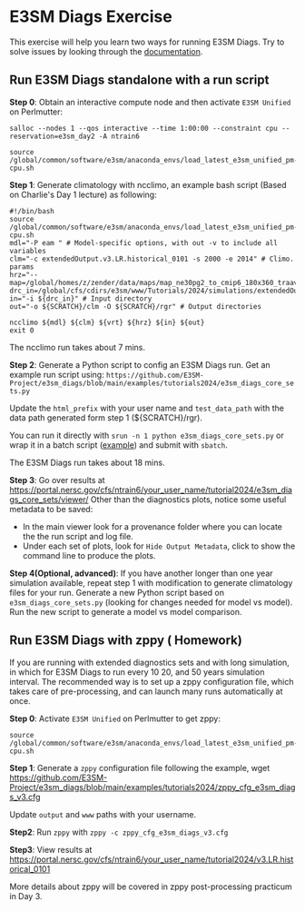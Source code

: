 # E3SM Diags Exercise

This exercise will help you learn two ways for running E3SM Diags.
Try to solve issues by looking through the [documentation](https://docs.e3sm.org/e3sm_diags).

## Run E3SM Diags standalone with a run script

**Step 0**: Obtain an interactive compute node and then activate `E3SM Unified` on Perlmutter:
```
salloc --nodes 1 --qos interactive --time 1:00:00 --constraint cpu --reservation=e3sm_day2 -A ntrain6

source /global/common/software/e3sm/anaconda_envs/load_latest_e3sm_unified_pm-cpu.sh
```
**Step 1**: Generate climatology with ncclimo, an example bash script (Based on Charlie's Day 1 lecture) as following:
```
#!/bin/bash
source /global/common/software/e3sm/anaconda_envs/load_latest_e3sm_unified_pm-cpu.sh
mdl="-P eam " # Model-specific options, with out -v to include all variables
clm="-c extendedOutput.v3.LR.historical_0101 -s 2000 -e 2014" # Climo. params  
hrz="--map=/global/homes/z/zender/data/maps/map_ne30pg2_to_cmip6_180x360_traave.20231201.nc"  
drc_in=/global/cfs/cdirs/e3sm/www/Tutorials/2024/simulations/extendedOutput.v3.LR.historical_0101/archive/atm/hist  
in="-i ${drc_in}" # Input directory  
out="-o ${SCRATCH}/clm -O ${SCRATCH}/rgr" # Output directories

ncclimo ${mdl} ${clm} ${vrt} ${hrz} ${in} ${out}  
exit 0
```
The ncclimo run takes about 7 mins.

**Step 2**: Generate a Python script to config an E3SM Diags run.  Get an example run script using: `https://github.com/E3SM-Project/e3sm_diags/blob/main/examples/tutorials2024/e3sm_diags_core_sets.py`

Update the `html_prefix` with your user name and `test_data_path`  with the data path generated form step 1 (${SCRATCH}/rgr). 

You can run it directly with `srun -n 1 python e3sm_diags_core_sets.py`
or wrap it in a batch script ([example](https://github.com/E3SM-Project/e3sm_diags/blob/main/examples/tutorials2024/e3sm_diags_core_sets.bash)) and submit with `sbatch`.

The E3SM Diags run takes about 18 mins.

**Step 3**: Go over results at https://portal.nersc.gov/cfs/ntrain6/your_user_name/tutorial2024/e3sm_diags_core_sets/viewer/
Other than the diagnostics plots, notice some useful metadata to be saved:

-  In the main viewer look for a provenance folder where you can locate the the run script and log file.
- Under each set of plots,  look for `Hide Output Metadata`, click to show the command line to produce the plots.

**Step 4(Optional, advanced)**: If you have another longer than one year simulation available, repeat step 1 with modification to generate climatology files for your run. Generate a new Python script based on `e3sm_diags_core_sets.py` (looking for changes needed for model vs model). Run the new script to generate a model vs model comparison.    

## Run E3SM Diags with zppy ( Homework)
If you are running with extended diagnostics sets and with long simulation, in which for E3SM Diags to run every 10 20, and 50 years simulation interval. The recommended way is to set up a zppy configuration file, which takes care of pre-processing, and can launch many runs automatically at once.

**Step 0**: Activate  `E3SM Unified` on Perlmutter to get zppy:
```
source /global/common/software/e3sm/anaconda_envs/load_latest_e3sm_unified_pm-cpu.sh
```
**Step 1**: Generate a `zppy` configuration file following the example, 
wget https://github.com/E3SM-Project/e3sm_diags/blob/main/examples/tutorials2024/zppy_cfg_e3sm_diags_v3.cfg

Update `output` and `www` paths with your username.

**Step2**: Run `zppy` with `zppy -c zppy_cfg_e3sm_diags_v3.cfg`

**Step3**: View results at https://portal.nersc.gov/cfs/ntrain6/your_user_name/tutorial2024/v3.LR.historical_0101

More details about zppy will be covered in zppy post-processing practicum in Day 3.
